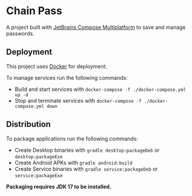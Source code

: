 # Chain Pass

A project built with [JetBrains Compose Multiplatform](https://www.jetbrains.com/lp/compose-mpp/)
to save and manage passwords.

## Deployment

This project uses [Docker](https://www.docker.com/) for deployment.

To manage services run the following commands:

- Build and start services with `docker-compose -f ./docker-compose.yml up -d`
- Stop and terminate services with `docker-compose -f ./docker-compose.yml down`

## Distribution

To package applications run the following commands:

- Create Desktop binaries with `gradle desktop:packageDeb` or `desktop:packageExe`
- Create Android APKs with `gradle android:build`
- Create Service binaries with `gradle service:packageDeb` or `service:packageExe`

**Packaging requires JDK 17 to be installed.**
